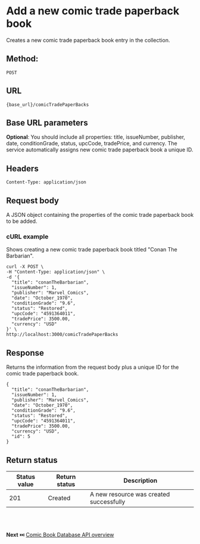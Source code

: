 # Add a new comic trade paperback book
Creates a new comic trade paperback book entry in the collection.

## Method: 
`POST`

## URL
`{base_url}/comicTradePaperBacks`

## Base URL parameters
**Optional**: You should include all properties: title, issueNumber, publisher, date, conditionGrade, status, upcCode, tradePrice, and currency.
The service automatically assigns new comic trade paperback book a unique ID.

## Headers
`Content-Type: application/json`

## Request body
A JSON object containing the properties of the comic trade paperback book to be added.

### cURL example
Shows creating a new comic trade paperback book titled "Conan The Barbarian".

```
curl -X POST \
-H "Content-Type: application/json" \
-d '{ 
  "title": "conanTheBarbarian",
  "issueNumber": 1,
  "publisher": "Marvel_Comics",
  "date": "October_1970",
  "conditionGrade": "9.6",
  "status": "Restored",
  "upcCode": "4591364011",
  "tradePrice": 3500.00,
  "currency": "USD"
}' \
http://localhost:3000/comicTradePaperBacks
```

## Response
Returns the information from the request body plus a unique ID for the comic trade paperback book.

```
{
  "title": "conanTheBarbarian",
  "issueNumber": 1,
  "publisher": "Marvel_Comics",
  "date": "October_1970",
  "conditionGrade": "9.6",
  "status": "Restored",
  "upcCode": "4591364011",
  "tradePrice": 3500.00,
  "currency": "USD",
  "id": 5
}
```

## Return status

| Status value | Return status | Description |
| --- | --- | --- |
| 201 | Created | A new resource was created successfully |


<br>
<br>

**Next** ⏭️ [Comic Book Database API overview](../overview/comic-database-overview.md)
